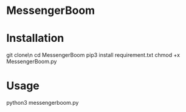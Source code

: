# MessengerBoom

# Installation

git clone\n
cd MessengerBoom
pip3 install requirement.txt
chmod +x MessengerBoom.py

# Usage

python3 messengerboom.py
